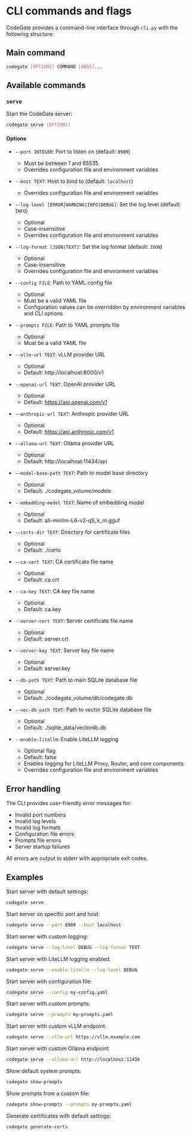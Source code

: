 # CLI commands and flags

CodeGate provides a command-line interface through `cli.py` with the following
structure:

## Main command

```bash
codegate [OPTIONS] COMMAND [ARGS]...
```

## Available commands

### `serve`

Start the CodeGate server:

```bash
codegate serve [OPTIONS]
```

#### Options

- `--port INTEGER`: Port to listen on (default: `8989`)
  - Must be between 1 and 65535
  - Overrides configuration file and environment variables

- `--host TEXT`: Host to bind to (default: `localhost`)
  - Overrides configuration file and environment variables

- `--log-level [ERROR|WARNING|INFO|DEBUG]`: Set the log level (default: `INFO`)
  - Optional
  - Case-insensitive
  - Overrides configuration file and environment variables

- `--log-format [JSON|TEXT]`: Set the log format (default: `JSON`)
  - Optional
  - Case-insensitive
  - Overrides configuration file and environment variables

- `--config FILE`: Path to YAML config file
  - Optional
  - Must be a valid YAML file
  - Configuration values can be overridden by environment variables and CLI
    options

- `--prompts FILE`: Path to YAML prompts file
  - Optional
  - Must be a valid YAML file

- `--vllm-url TEXT`: vLLM provider URL
  - Optional
  - Default: http://localhost:8000/v1

- `--openai-url TEXT`: OpenAI provider URL
  - Optional
  - Default: https://api.openai.com/v1

- `--anthropic-url TEXT`: Anthropic provider URL
  - Optional
  - Default: https://api.anthropic.com/v1

- `--ollama-url TEXT`: Ollama provider URL
  - Optional
  - Default: http://localhost:11434/api

- `--model-base-path TEXT`: Path to model base directory
  - Optional
  - Default: ./codegate_volume/models

- `--embedding-model TEXT`: Name of embedding model
  - Optional
  - Default: all-minilm-L6-v2-q5_k_m.gguf

- `--certs-dir TEXT`: Directory for certificate files
  - Optional
  - Default: ./certs

- `--ca-cert TEXT`: CA certificate file name
  - Optional
  - Default: ca.crt

- `--ca-key TEXT`: CA key file name
  - Optional
  - Default: ca.key

- `--server-cert TEXT`: Server certificate file name
  - Optional
  - Default: server.crt

- `--server-key TEXT`: Server key file name
  - Optional
  - Default: server.key

- `--db-path TEXT`: Path to main SQLite database file
  - Optional
  - Default: ./codegate_volume/db/codegate.db

- `--vec-db-path TEXT`: Path to vector SQLite database file
  - Optional
  - Default: ./sqlite_data/vectordb.db

- `--enable-litellm`: Enable LiteLLM logging
  - Optional flag
  - Default: false
  - Enables logging for LiteLLM Proxy, Router, and core components
  - Overrides configuration file and environment variables

## Error handling

The CLI provides user-friendly error messages for:

- Invalid port numbers
- Invalid log levels
- Invalid log formats
- Configuration file errors
- Prompts file errors
- Server startup failures

All errors are output to stderr with appropriate exit codes.

## Examples

Start server with default settings:

```bash
codegate serve
```

Start server on specific port and host:

```bash
codegate serve --port 8989 --host localhost
```

Start server with custom logging:

```bash
codegate serve --log-level DEBUG --log-format TEXT
```

Start server with LiteLLM logging enabled:

```bash
codegate serve --enable-litellm --log-level DEBUG
```

Start server with configuration file:

```bash
codegate serve --config my-config.yaml
```

Start server with custom prompts:

```bash
codegate serve --prompts my-prompts.yaml
```

Start server with custom vLLM endpoint:

```bash
codegate serve --vllm-url https://vllm.example.com
```

Start server with custom Ollama endpoint:

```bash
codegate serve --ollama-url http://localhost:11434
```

Show default system prompts:

```bash
codegate show-prompts
```

Show prompts from a custom file:

```bash
codegate show-prompts --prompts my-prompts.yaml
```

Generate certificates with default settings:

```bash
codegate generate-certs
```

<!-- markdownlint-configure-file { "no-duplicate-heading": { "siblings_only": true } } -->
